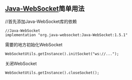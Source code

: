 ## [Java-WebSocket](https://github.com/TooTallNate/Java-WebSocket)简单用法

//首先添加Java-WebSocket库的依赖
```
//Java-WebSocket
implementation "org.java-websocket:Java-WebSocket:1.5.1"
```

需要的地方初始化WebSocket
```
WebSocketUtils.getInstance().initSocket("ws://...");
```

关闭WebSocket
```
WebSocketUtils.getInstance().closeSocket();
```
